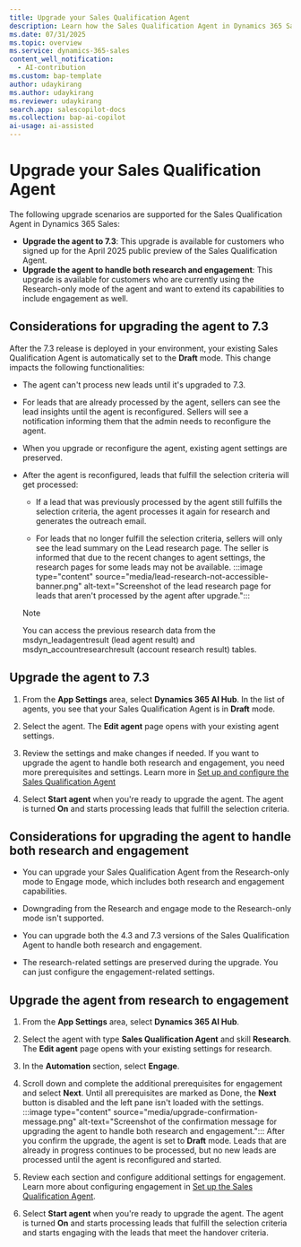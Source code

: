 ```yaml
---
title: Upgrade your Sales Qualification Agent
description: Learn how the Sales Qualification Agent in Dynamics 365 Sales can be your personal assistant in qualifying leads and improving sales outcomes.
ms.date: 07/31/2025
ms.topic: overview
ms.service: dynamics-365-sales
content_well_notification:
  - AI-contribution
ms.custom: bap-template
author: udaykirang
ms.author: udaykirang
ms.reviewer: udaykirang
search.app: salescopilot-docs
ms.collection: bap-ai-copilot
ai-usage: ai-assisted
---
```


# Upgrade your Sales Qualification Agent

The following upgrade scenarios are supported for the Sales Qualification Agent in Dynamics 365 Sales:

- **Upgrade the agent to 7.3**: This upgrade is available for customers who signed up for the April 2025 public preview of the Sales Qualification Agent.
- **Upgrade the agent to handle both research and engagement**: This upgrade is available for customers who are currently using the Research-only mode of the agent and want to extend its capabilities to include engagement as well.


## Considerations for upgrading the agent to 7.3

After the 7.3 release is deployed in your environment, your existing Sales Qualification Agent is automatically set to the **Draft** mode. This change impacts the following functionalities:

- The agent can't process new leads until it's upgraded to 7.3.

- For leads that are already processed by the agent, sellers can see the lead insights until the agent is reconfigured. Sellers will see a notification informing them that the admin needs to reconfigure the agent.
- When you upgrade or reconfigure the agent, existing agent settings are preserved.
- After the agent is reconfigured, leads that fulfill the selection criteria will get processed:
    - If a lead that was previously processed by the agent still fulfills the selection criteria, the agent processes it again for research and generates the outreach email.
 
    - For leads that no longer fulfill the selection criteria, sellers will only see the lead summary on the Lead research page. The seller is informed that due to the recent changes to agent settings, the research pages for some leads may not be available.
    :::image type="content" source="media/lead-research-not-accessible-banner.png" alt-text="Screenshot of the lead research page for leads that aren't processed by the agent after upgrade.":::
    > [!NOTE]
    > You can access the previous research data from the msdyn_leadagentresult (lead agent result) and msdyn_accountresearchresult (account research result) tables.
 

## Upgrade the agent to 7.3

1. From the **App Settings** area, select **Dynamics 365 AI Hub**. 
   In the list of agents, you see that your Sales Qualification Agent is in **Draft** mode.

1. Select the agent.
   The **Edit agent** page opens with your existing agent settings.
1. Review the settings and make changes if needed. If you want to upgrade the agent to handle both research and engagement, you need more prerequisites and settings. Learn more in [Set up and configure the Sales Qualification Agent](configure-sales-qualification-agent.md)
1. Select **Start agent** when you're ready to upgrade the agent.
   The agent is turned **On** and starts processing leads that fulfill the selection criteria.

## Considerations for upgrading the agent to handle both research and engagement

- You can upgrade your Sales Qualification Agent from the Research-only mode to Engage mode, which includes both research and engagement capabilities. 

- Downgrading from the Research and engage mode to the Research-only mode isn't supported.
- You can upgrade both the 4.3 and 7.3 versions of the Sales Qualification Agent to handle both research and engagement.
- The research-related settings are preserved during the upgrade. You can just configure the engagement-related settings. 

## Upgrade the agent from research to engagement

1. From the **App Settings** area, select **Dynamics 365 AI Hub**.

1. Select the agent with type **Sales Qualification Agent** and skill **Research**.
   The **Edit agent** page opens with your existing settings for research.
1. In the **Automation** section, select **Engage**.
1. Scroll down and complete the additional prerequisites for engagement and select **Next**.
   Until all prerequisites are marked as Done, the **Next** button is disabled and the left pane isn't loaded with the settings.
   :::image type="content" source="media/upgrade-confirmation-message.png" alt-text="Screenshot of the confirmation message for upgrading the agent to handle both research and engagement.":::
   After you confirm the upgrade, the agent is set to **Draft** mode. Leads that are already in progress continues to be processed, but no new leads are processed until the agent is reconfigured and started.
1. Review each section and configure additional settings for engagement. Learn more about configuring engagement in [Set up the Sales Qualification Agent](configure-sales-qualification-agent.md). 
1. Select **Start agent** when you're ready to upgrade the agent.
   The agent is turned **On** and starts processing leads that fulfill the selection criteria and starts engaging with the leads that meet the handover criteria.